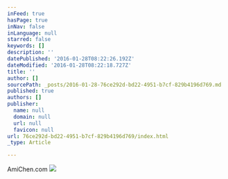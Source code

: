 ```yaml
---
inFeed: true
hasPage: true
inNav: false
inLanguage: null
starred: false
keywords: []
description: ''
datePublished: '2016-01-28T08:22:26.192Z'
dateModified: '2016-01-28T08:22:18.727Z'
title: ''
author: []
sourcePath: _posts/2016-01-28-76ce292d-bd22-4951-b7cf-829b4196d769.md
published: true
authors: []
publisher:
  name: null
  domain: null
  url: null
  favicon: null
url: 76ce292d-bd22-4951-b7cf-829b4196d769/index.html
_type: Article

---
```

AmiChen.com
![](https://the-grid-user-content.s3-us-west-2.amazonaws.com/fec6e01a-169a-4278-9b8f-a015504cf663.png)